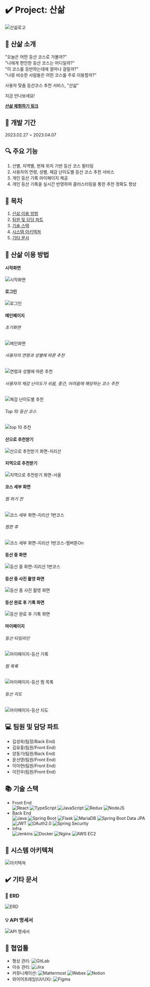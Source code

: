 # ✔️ Project: 산삶
![산삶로고](./uploads/imgs/sansam_logo.png)

## 🎤 산삶 소개
"오늘은 어떤 등산 코스로 가볼까?"  
"나에게 편안한 등산 코스는 어디일까?"  
"이 코스를 등반하는데에 얼마나 걸릴까?"  
"나랑 비슷한 사람들은 어떤 코스를 주로 이용할까?"  

사용자 맞춤 등산코스 추천 서비스, "산삶"

지금 만나보세요!

__[산삶 체험하기 링크](https://j8d205.p.ssafy.io/)__


## 📆 개발 기간
2023.02.27 ~ 2023.04.07

## 🔍 주요 기능
1. 산별, 지역별, 현재 위치 기반 등산 코스 필터링
2. 사용자의 연령, 성별, 체감 난이도별 등산 코스 추천 서비스
3. 개인 등산 기록 마이페이지 제공
4. 개인 등산 기록을 실시간 반영하여 클러스터링을 통한 추천 정확도 향상  

## 📃 목차
1. [산삶 이용 방법](#산삶-이용-방법)
2. [팀원 및 담당 파트](#팀원-및-담당-파트)
3. [기술 스택](#기술-스택)
4. [시스템 아키텍쳐](#시스템-아키텍쳐)
5. [기타 문서](#기타-문서)

## 👀 산삶 이용 방법

#### 시작화면
![시작화면](./uploads/imgs/starting_page.gif)  

#### 로그인
![로그인](./uploads/imgs/login.png)

#### 메인페이지
###### 초기화면
![메인화면](./uploads/imgs/main.png)  
###### 사용자의 연령과 성별에 따른 추천
![연령과 성별에 따른 추천](./uploads/imgs/main_age_gender.png)  
###### 사용자의 체감 난이도가 쉬움, 중간, 어려움에 해당하는 코스 추천
![체감 난이도별 추천](./uploads/imgs/main_recommend.png)
###### Top 10 등산 코스
![top 10 추천](./uploads/imgs/main_topten.png)

#### 산으로 추천받기
![산으로 추천받기 화면-지리산](./uploads/imgs/filter_mountain.png)

#### 지역으로 추천받기
![지역으로 추천받기 화면-서울](./uploads/imgs/filter_area.png)

#### 코스 세부 화면
###### 찜 하기 전
![코스 세부 화면-지리산 1번코스](./uploads/imgs/course_detail.png)
###### 찜한 후
![코스 세부 화면-지리산 1번코스-찜버튼On](./uploads/imgs/course_detail_with_fav.png)

#### 등산 중 화면
![등산 중 화면-지리산 1번코스](./uploads/imgs/hiking.png)

#### 등산 중 사진 촬영 화면
![등산 중 사진 촬영 화면](./uploads/imgs/hiking_camera.png)

#### 등산 완료 후 기록 화면
![등산 완료 후 기록 화면](./uploads/imgs/hiking_review.png)

#### 마이페이지
###### 등산 타임라인
![마이페이지-등산 기록](./uploads/imgs/mypage_review_list.png)
###### 찜 목록
![마이페이지-등산 찜 목록](./uploads/imgs/mypage_favorite_list.png)
###### 등산 지도
![마이페이지-등산 지도](./uploads/imgs/mypage_climbed_map.png)

## 💻 팀원 및 담당 파트
- 김성욱(팀장/Back End)
- 김유홍(팀원/Front End)
- 양동기(팀원/Back End)
- 윤선영(팀원/Front End)
- 이아현(팀원/Front End)
- 이진우(팀원/Front End)

## 📚 기술 스택
- Front End  
![React](https://img.shields.io/badge/React-61DAFB?logo=React&logoColor=black)
![TypeScript](https://img.shields.io/badge/TypeScript-3178C6?logo=TypeScript&logoColor=black)
![JavaScript](https://img.shields.io/badge/JavaScript-F7DF1E?logo=JavaScript&logoColor=black)
![Redux](https://img.shields.io/badge/Redux-764ABC?logo=Redux&logoColor=black)
![NodeJS](https://img.shields.io/badge/Node.js-339933?logo=Node.js&logoColor=black)
- Back End  
![Java](https://img.shields.io/badge/Java-007396?logo=Java&logoColor=white)
![Spring Boot](https://img.shields.io/badge/Spring&nbsp;Boot-6DB33F?logo=SpringBoot&logoColor=darkgreen)
![Flask](https://img.shields.io/badge/Flask-000000?logo=Flask&logoColor=white)
![MariaDB](https://img.shields.io/badge/MariaDB-003545?logo=MariaDB&logoColor=white)
![Spring Boot Data JPA](https://img.shields.io/badge/SpringBoot&nbsp;Data&nbsp;JPA-6DB33F?logo=jpa&logoColor=darkgreen)
![JWT](https://img.shields.io/badge/JWT-000000?logo=JWT&logoColor=black)
![OAuth2.0](https://img.shields.io/badge/OAuth2.0-000000?logo=oauth&logoColor=white)
![Spring Security](https://img.shields.io/badge/Spring&nbsp;Security-6DB33F?logo=SpringSecurity&logoColor=black)
- Infra  
![Jenkins](https://img.shields.io/badge/Jenkins-D24939?logo=Jenkins&logoColor=black)
![Docker](https://img.shields.io/badge/Docker-2496ED?logo=Docker&logoColor=black)
![Nginx](https://img.shields.io/badge/NGINX-009639?logo=NGINX&logoColor=white)
![AWS EC2](https://img.shields.io/badge/Amazon&nbsp;EC2-FF9900?logo=AmazonEC2&logoColor=black)

## 🔨 시스템 아키텍쳐
![아키텍쳐](./uploads/imgs/architecture.png)

## ✔️ 기타 문서

### 🎨 ERD
![ERD](./uploads/imgs/erd_specification.png)

### 💡 API 명세서
![API 명세서](./uploads/imgs/api_specification.png)

## 💪 협업툴
- 형상 관리: ![GitLab](https://img.shields.io/badge/GitLab-FC6D26?logo=GitLab)
- 이슈 관리: ![Jira](https://img.shields.io/badge/Jira-0052CC?logo=Jira)
- 커뮤니케이션:
![Mattermost](https://img.shields.io/badge/Mattermost-0058CC?logo=Mattermost&logoColor=black)
![Webex](https://img.shields.io/badge/WebEx-000000?logo=webex&logoColor=white)
![Notion](https://img.shields.io/badge/Notion-000000?logo=Notion&logoColor=white)
- 와이어프레임(UI/UX):
![Figma](https://img.shields.io/badge/Figma-F24E1E?logo=Figma&logoColor=white)
